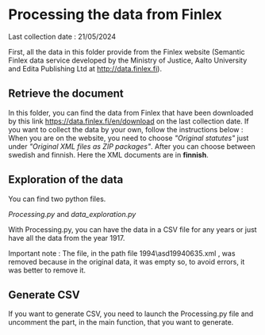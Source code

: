 
# Processing the data from Finlex

Last collection date : 21/05/2024

First, all the data in this folder provide from the Finlex website (Semantic Finlex data service developed by the Ministry of Justice, Aalto University and Edita Publishing Ltd at http://data.finlex.fi). 

## Retrieve the document

In this folder, you can find the data from Finlex that have been downloaded by this link https://data.finlex.fi/en/download on the last collection date. 
If you want to collect the data by your own, follow the instructions below : 
When you are on the website, you need to choose *"Original statutes"* just under *"Original XML files as ZIP packages"*. After you can choose between swedish and finnish. Here the XML documents are in **finnish**.

## Exploration of the data

You can find two python files.

*Processing.py*  and *data_exploration.py*

With Processing.py, you can have the data in a CSV file for any years or just have all the data from the year 1917.

Important note : The file, in the path file 1994\asd19940635.xml , was removed because in the original data, it was empty so, to avoid errors, it was better to remove it.

## Generate CSV

If you want to generate CSV, you need to launch the Processing.py file and uncomment the part, in the main function, that you want to generate. 



